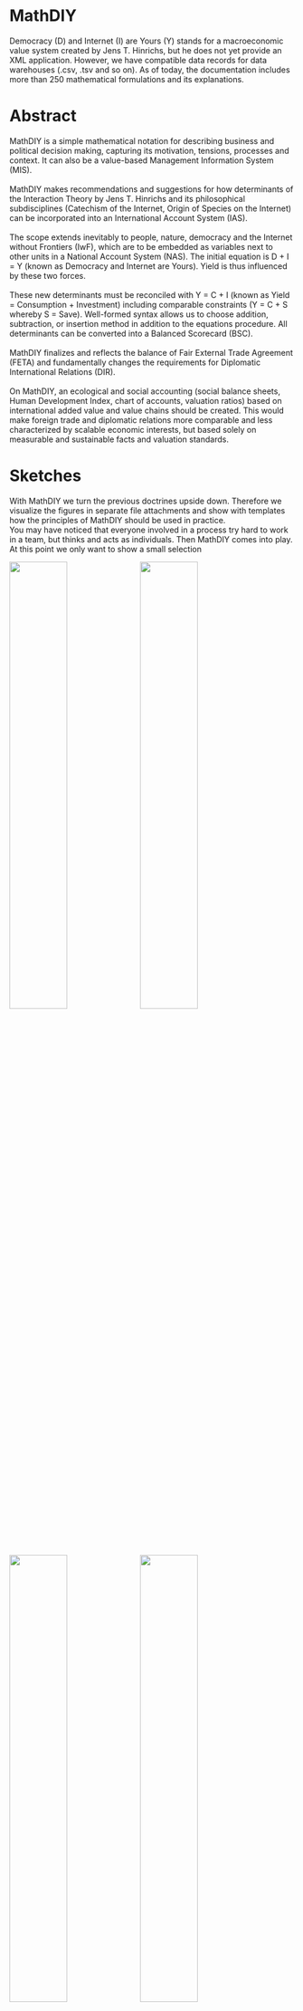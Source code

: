 # MathDIY
Democracy (D) and Internet (I) are Yours (Y) stands for a macroeconomic value system created by Jens T. Hinrichs, but he does not yet provide an XML application. However, we have compatible data records for data warehouses (.csv, .tsv and so on). As of today, the documentation includes more than 250 mathematical formulations and its explanations.

# Abstract
MathDIY is a simple mathematical notation for describing business and political decision making, capturing its motivation, tensions, processes and context. It can also be a value-based Management Information System (MIS).<br>
<br>
MathDIY makes recommendations and suggestions for how determinants of the Interaction Theory by Jens T. Hinrichs and its philosophical subdisciplines (Catechism of the Internet, Origin of Species on the Internet) can be incorporated into an International Account System (IAS).<br>
<br>
The scope extends inevitably to people, nature, democracy and the Internet without Frontiers (IwF), which are to be embedded as variables next to other units in a National Account System (NAS). The initial equation is D + I = Y (known as Democracy and Internet are Yours). Yield is thus influenced by these two forces.<br>
<br>
These new determinants must be reconciled with Y = C + I (known as Yield = Consumption + Investment) including comparable constraints (Y = C + S whereby S = Save). Well-formed syntax allows us to choose addition, subtraction, or insertion method in addition to the equations procedure. All determinants can be converted into a Balanced Scorecard (BSC).<br>
<br>
MathDIY finalizes and reflects the balance of Fair External Trade Agreement (FETA) and fundamentally changes the requirements for Diplomatic International Relations (DIR).<br>
<br>
On MathDIY, an ecological and social accounting (social balance sheets, Human Development Index, chart of accounts, valuation ratios) based on international added value and value chains should be created. This would make foreign trade and diplomatic relations more comparable and less characterized by scalable economic interests, but based solely on measurable and sustainable facts and valuation standards.
<br>
# Sketches
With MathDIY we turn the previous doctrines upside down. Therefore we visualize the figures in separate file attachments and show with templates how the principles of MathDIY should be used in practice.<br>
You may have noticed that everyone involved in a process try hard to work in a team, but thinks and acts as individuals. Then MathDIY comes into play. At this point we only want to show a small selection
<div>
<img width="45%" src="https://github.com/scifiltr/MathDIY/blob/master/attachments/MathDIY-attachments.001.jpeg">
<img width="45%" src="https://github.com/scifiltr/MathDIY/blob/master/attachments/MathDIY-attachments.002.jpeg">
</div>
<div>
<img width="45%" src="https://github.com/scifiltr/MathDIY/blob/master/attachments/MathDIY-attachments.003.jpeg">
<img width="45%" src="https://github.com/scifiltr/MathDIY/blob/master/attachments/MathDIY-attachments.004.jpeg">
</div>
<div>
<img width="45%" src="https://github.com/scifiltr/MathDIY/blob/master/attachments/MathDIY-attachments.005.jpeg">
<img width="45%" src="https://github.com/scifiltr/MathDIY/blob/master/attachments/MathDIY-attachments.006.jpeg">
</div>
<div>
<img width="45%" src="https://github.com/scifiltr/MathDIY/blob/master/attachments/MathDIY-attachments.014.jpeg">
<img width="45%" src="https://github.com/scifiltr/MathDIY/blob/master/attachments/MathDIY-attachments.015.jpeg">
</div>
<div>
<img width="45%" src="https://github.com/scifiltr/MathDIY/blob/master/attachments/MathDIY-attachments.016.jpeg">
<img width="45%" src="https://github.com/scifiltr/MathDIY/blob/master/attachments/MathDIY-attachments.017.jpeg">
</div>
